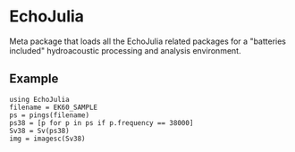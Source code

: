 # EchoJulia

Meta package that loads all the EchoJulia related packages for a
"batteries included" hydroacoustic processing and analysis
environment.

## Example

    using EchoJulia
    filename = EK60_SAMPLE
    ps = pings(filename)
    ps38 = [p for p in ps if p.frequency == 38000]
    Sv38 = Sv(ps38)
    img = imagesc(Sv38)
